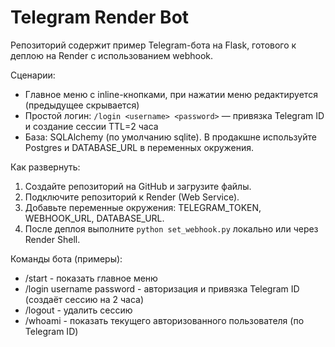 # Telegram Render Bot
Репозиторий содержит пример Telegram-бота на Flask, готового к деплою на Render с использованием webhook.

Сценарии:
- Главное меню с inline-кнопками, при нажатии меню редактируется (предыдущее скрывается)
- Простой логин: `/login <username> <password>` — привязка Telegram ID и создание сессии TTL=2 часа
- База: SQLAlchemy (по умолчанию sqlite). В продакшне используйте Postgres и DATABASE_URL в переменных окружения.

Как развернуть:
1. Создайте репозиторий на GitHub и загрузите файлы.
2. Подключите репозиторий к Render (Web Service).
3. Добавьте переменные окружения: TELEGRAM_TOKEN, WEBHOOK_URL, DATABASE_URL.
4. После деплоя выполните `python set_webhook.py` локально или через Render Shell.

Команды бота (примеры):
- /start - показать главное меню
- /login username password - авторизация и привязка Telegram ID (создаёт сессию на 2 часа)
- /logout - удалить сессию
- /whoami - показать текущего авторизованного пользователя (по Telegram ID)
